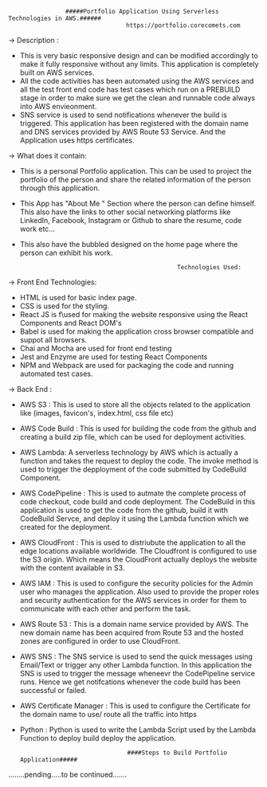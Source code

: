                     #####Portfolio Application Using Serverless Technologies in AWS.######
                                     https://portfolio.corecomets.com

-> Description : 
  - This is very basic responsive design and can be modified accordingly to make it fully responsive without any limits. This       application is completely built on AWS services. 
  - All the code activities has been automated using the AWS services and all the test front end code has test cases which run on a PREBUILD stage in order to make sure we get the clean and runnable code always into AWS envieonment. 
  - SNS service is used to send notifications whenever the build is triggered. 
This application has been registered with the domain name and DNS services provided by AWS Route 53 Service. And the Application uses https certificates.

-> What does it contain: 
  - This is a personal Portfolio application. This can be used to project the portfolio of the person and share the related information of the person through this application.
  - This App has "About Me " Section where the person can define himself. This also have the links to other social networking platforms like LinkedIn, Facebook, Instagram or Github to share the resume, code work etc...
  - This also have the bubbled designed on the home page where the person can exhibit his work.



                                                    Technologies Used:

-> Front End Technologies:
  - HTML is used for basic index page.
  - CSS is used for the styling.
  - React JS is f\used for making the website responsive using the React Components and React DOM's
  - Babel is used for making the application cross browser compatible and suppot all browsers.
  - Chai and Mocha are used for front end testing
  - Jest and Enzyme are used for testing React Components
  - NPM and Webpack are used for packaging the code and running automated test cases.
  
 -> Back End : 
  - AWS S3 : This is used to store all the objects related to the application like (images, favicon's, index.html, css file etc)
  
  - AWS Code Build : This is used for building the code from the github and creating a build zip file, which can be used 
  for deployment activities.
  
  - AWS Lambda: A serverless technology by AWS which is actually a function and takes the request to deploy the code. 
  The invoke  method is used to trigger the depployment of the code submitted by CodeBuild Component.
  
  - AWS CodePipeline : This is used to autmate the complete process of code checkout, code build and code deployment. The 
  CodeBuild in this application is used to get the code from the github, build it with CodeBuild Servce, and deploy it using 
  the Lambda function which we created for the deployment.
  
  - AWS CloudFront : This is used to distriubute the application to all the edge locations available worldwide. The Cloudfront 
  is configured to use the S3 origin. Which means the CloudFront actually deploys the website with the content available in S3.
  
  - AWS IAM : This is used to configure the security policies for the Admin user who manages the application. Also used 
  to provide the proper roles and security authentication for the AWS services in order for them to communicate with each 
  other and perform the task.
  
  - AWS Route 53 : This is a domain name service provided by AWS. The new domain name has been acquired from Route 53 and 
  the hosted zones are configured in order to use CloudFront.
  
  - AWS SNS : The SNS service is used to send the quick messages using Email/Text or trigger any other Lambda function. In 
  this application the SNS is used to trigger the message wheneevr the CodePipeline service runs. Hence we get 
  notifcations whenever the code build has been successful or failed.
  
  - AWS Certificate Manager : This is used to configure the Certificate for the domain name to use/ route all the traffic 
  into  https
  
  - Python : Python is used to write the Lambda Script used by the Lambda Function to deploy build deploy the application.
  
                                      ####Steps to Build Portfolio Application#####
   ........pending.....to be continued.......
  
  
